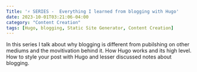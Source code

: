 ```yaml
---
Title: '⚡️ SERIES -  Everything I learned from blogging with Hugo'
date: 2023-10-01T03:21:06-04:00
category: "Content Creation"
tags: [Hugo, blogging, Static Site Generator, Content Creation]
---
```


In this series I talk about why blogging is different from pubilshing on other mediums and the movitivation behind it. How Hugo works and its high level. How to style your post with Hugo and lesser discussed notes about blogging. 